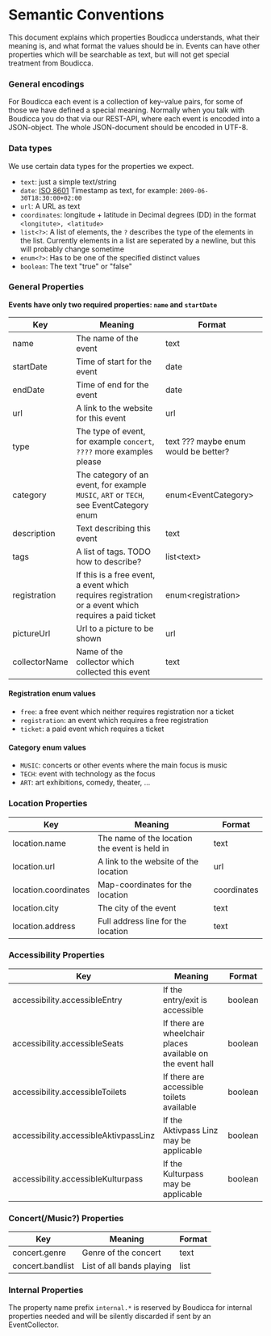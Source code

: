 # Semantic Conventions

This document explains which properties Boudicca understands, what their meaning is, and what format the values should
be
in. Events can have other properties which will be searchable as text, but will not get special treatment from
Boudicca.

### General encodings

For Boudicca each event is a collection of key-value pairs, for some of those we have defined a special meaning.
Normally when you talk with Boudicca you do that via our REST-API, where each event is encoded into a JSON-object. The
whole JSON-document should be encoded in UTF-8.

### Data types

We use certain data types for the properties we expect.

* `text`: just a simple text/string
* `date`: [ISO 8601](https://en.wikipedia.org/wiki/ISO_8601) Timestamp as text, for example: `2009-06-30T18:30:00+02:00`
* `url`: A URL as text
* `coordinates`: longitude + latitude in Decimal degrees (DD) in the format `<longitute>, <latitude>`
* `list<?>`: A list of elements, the `?` describes the type of the elements in the list. Currently elements in a list
  are seperated by a newline, but this will probably change sometime
* `enum<?>`: Has to be one of the specified distinct values
* `boolean`: The text "true" or "false"

### General Properties

**Events have only two required properties: `name` and `startDate`**

| Key           | Meaning                                                                                              | Format                               |
|---------------|------------------------------------------------------------------------------------------------------|--------------------------------------|
| name          | The name of the event                                                                                | text                                 |
| startDate     | Time of start for the event                                                                          | date                                 |
| endDate       | Time of end for the event                                                                            | date                                 |
| url           | A link to the website for this event                                                                 | url                                  |
| type          | The type of event, for example `concert`, `????` more examples please                                | text ??? maybe enum would be better? |
| category      | The category of an event, for example `MUSIC`, `ART` or `TECH`, see EventCategory enum               | enum\<EventCategory>                 |
| description   | Text describing this event                                                                           | text                                 |
| tags          | A list of tags. TODO how to describe?                                                                | list\<text>                          |
| registration  | If this is a free event, a event which requires registration or a event which requires a paid ticket | enum\<registration>                  |
| pictureUrl    | Url to a picture to be shown                                                                         | url                                  |
| collectorName | Name of the collector which collected this event                                                     | text                                 |

#### Registration enum values

* `free`: a free event which neither requires registration nor a ticket
* `registration`: an event which requires a free registration
* `ticket`: a paid event which requires a ticket

#### Category enum values

* `MUSIC`: concerts or other events where the main focus is music
* `TECH`: event with technology as the focus
* `ART`: art exhibitions, comedy, theater, ...

### Location Properties

| Key                  | Meaning                                       | Format      |
|----------------------|-----------------------------------------------|-------------|
| location.name        | The name of the location the event is held in | text        |
| location.url         | A link to the website of the location         | url         |
| location.coordinates | Map-coordinates for the location              | coordinates |
| location.city        | The city of the event                         | text        |
| location.address     | Full address line for the location            | text        |

### Accessibility Properties

| Key                                   | Meaning                                                    | Format  |
|---------------------------------------|------------------------------------------------------------|---------|
| accessibility.accessibleEntry         | If the entry/exit is accessible                            | boolean |
| accessibility.accessibleSeats         | If there are wheelchair places available on the event hall | boolean |
| accessibility.accessibleToilets       | If there are accessible toilets available                  | boolean |
| accessibility.accessibleAktivpassLinz | If the Aktivpass Linz may be applicable                    | boolean |
| accessibility.accessibleKulturpass    | If the Kulturpass may be applicable                        | boolean |

### Concert(/Music?) Properties

| Key              | Meaning                   | Format     |
|------------------|---------------------------|------------|
| concert.genre    | Genre of the concert      | text       |
| concert.bandlist | List of all bands playing | list<text> |

### Internal Properties

The property name prefix `internal.*` is reserved by Boudicca for internal properties needed and will be silently
discarded if sent by an EventCollector.